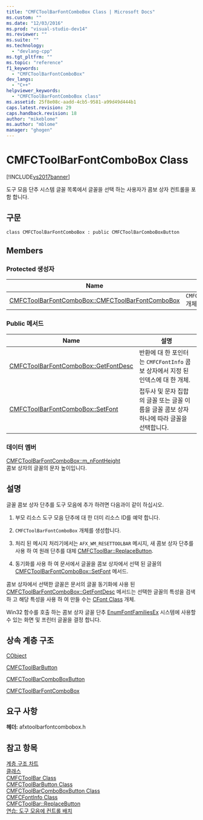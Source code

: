 ```yaml
---
title: "CMFCToolBarFontComboBox Class | Microsoft Docs"
ms.custom: ""
ms.date: "12/03/2016"
ms.prod: "visual-studio-dev14"
ms.reviewer: ""
ms.suite: ""
ms.technology: 
  - "devlang-cpp"
ms.tgt_pltfrm: ""
ms.topic: "reference"
f1_keywords: 
  - "CMFCToolBarFontComboBox"
dev_langs: 
  - "C++"
helpviewer_keywords: 
  - "CMFCToolBarFontComboBox class"
ms.assetid: 25f8e08c-aadd-4cb5-9581-a99d49d444b1
caps.latest.revision: 29
caps.handback.revision: 18
author: "mikeblome"
ms.author: "mblome"
manager: "ghogen"
---
```

# CMFCToolBarFontComboBox Class
[!INCLUDE[vs2017banner](../../assembler/inline/includes/vs2017banner.md)]

도구 모음 단추 시스템 글꼴 목록에서 글꼴을 선택 하는 사용자가 콤보 상자 컨트롤을 포함 합니다.  
  
## 구문  
  
```  
class CMFCToolBarFontComboBox : public CMFCToolBarComboBoxButton  
```  
  
## Members  
  
### Protected 생성자  
  
|Name|설명|  
|----------|--------|  
|[CMFCToolBarFontComboBox::CMFCToolBarFontComboBox](../Topic/CMFCToolBarFontComboBox::CMFCToolBarFontComboBox.md)|`CMFCToolBarFontComboBox` 개체를 생성합니다.|  
  
### Public 메서드  
  
|Name|설명|  
|----------|--------|  
|[CMFCToolBarFontComboBox::GetFontDesc](../Topic/CMFCToolBarFontComboBox::GetFontDesc.md)|반환에 대 한 포인터는 `CMFCFontInfo` 콤보 상자에서 지정 된 인덱스에 대 한 개체.|  
|[CMFCToolBarFontComboBox::SetFont](../Topic/CMFCToolBarFontComboBox::SetFont.md)|접두사 및 문자 집합의 글꼴 또는 글꼴 이름을 글꼴 콤보 상자 하나에 따라 글꼴을 선택합니다.|  
  
### 데이터 멤버  
 [CMFCToolBarFontComboBox::m\_nFontHeight](../Topic/CMFCToolBarFontComboBox::m_nFontHeight.md)  
 콤보 상자의 글꼴의 문자 높이입니다.  
  
## 설명  
 글꼴 콤보 상자 단추를 도구 모음에 추가 하려면 다음과이 같이 하십시오.  
  
1.  부모 리소스 도구 모음 단추에 대 한 더미 리소스 ID를 예약 합니다.  
  
2.  `CMFCToolBarFontComboBox` 개체를 생성합니다.  
  
3.  처리 된 메시지 처리기에서는 `AFX_WM_RESETTOOLBAR` 메시지, 새 콤보 상자 단추를 사용 하 여 원래 단추를 대체 [CMFCToolBar::ReplaceButton](../Topic/CMFCToolBar::ReplaceButton.md).  
  
4.  동기화를 사용 하 여 문서에서 글꼴을 콤보 상자에서 선택 된 글꼴의 [CMFCToolBarFontComboBox::SetFont](../Topic/CMFCToolBarFontComboBox::SetFont.md) 메서드.  
  
 콤보 상자에서 선택한 글꼴은 문서의 글꼴 동기화에 사용 된 [CMFCToolBarFontComboBox::GetFontDesc](../Topic/CMFCToolBarFontComboBox::GetFontDesc.md) 메서드는 선택한 글꼴의 특성을 검색 하 고 해당 특성을 사용 하 여 만들 수는 [CFont Class](../../mfc/reference/cfont-class.md) 개체.  
  
 Win32 함수를 호출 하는 콤보 상자 글꼴 단추  [EnumFontFamiliesEx](http://msdn.microsoft.com/library/windows/desktop/dd162620) 시스템에 사용할 수 있는 화면 및 프린터 글꼴을 결정 합니다.  
  
## 상속 계층 구조  
 [CObject](../../mfc/reference/cobject-class.md)  
  
 [CMFCToolBarButton](../../mfc/reference/cmfctoolbarbutton-class.md)  
  
 [CMFCToolBarComboBoxButton](../../mfc/reference/cmfctoolbarcomboboxbutton-class.md)  
  
 [CMFCToolBarFontComboBox](../../mfc/reference/cmfctoolbarfontcombobox-class.md)  
  
## 요구 사항  
 **헤더:** afxtoolbarfontcombobox.h  
  
## 참고 항목  
 [계층 구조 차트](../../mfc/hierarchy-chart.md)   
 [클래스](../../mfc/reference/mfc-classes.md)   
 [CMFCToolBar Class](../../mfc/reference/cmfctoolbar-class.md)   
 [CMFCToolBarButton Class](../../mfc/reference/cmfctoolbarbutton-class.md)   
 [CMFCToolBarComboBoxButton Class](../../mfc/reference/cmfctoolbarcomboboxbutton-class.md)   
 [CMFCFontInfo Class](../../mfc/reference/cmfcfontinfo-class.md)   
 [CMFCToolBar::ReplaceButton](../Topic/CMFCToolBar::ReplaceButton.md)   
 [연습: 도구 모음에 컨트롤 배치](../../mfc/walkthrough-putting-controls-on-toolbars.md)